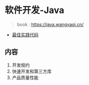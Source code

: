 # 软件开发-Java
> book : https://java.wangyaqi.cn/

* [最佳实践代码](https://github.com/andrewwang79/java.practice.git)

## 内容
1. 开发规约
1. 快速开发和第三方库
1. 产品质量性能
